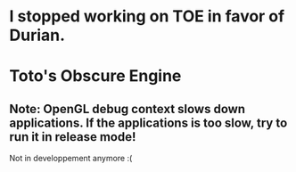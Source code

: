 # I stopped working on TOE in favor of Durian.
# Toto's Obscure Engine
## Note: OpenGL debug context slows down applications. If the applications is too slow, try to run it in release mode!
Not in developpement anymore :(
